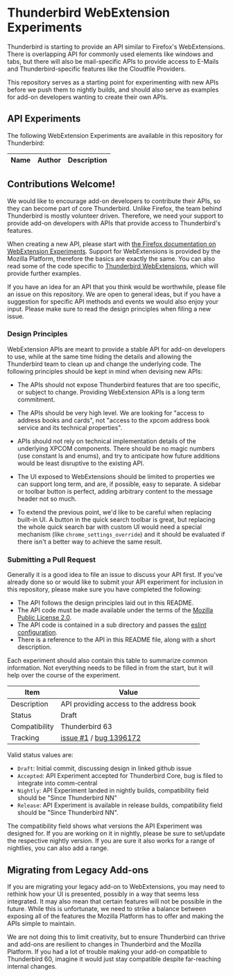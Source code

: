 Thunderbird WebExtension Experiments
====================================
Thunderbird is starting to provide an API similar to Firefox's WebExtensions. There is overlapping
API for commonly used elements like windows and tabs, but there will also be mail-specific APIs to
provide access to E-Mails and Thunderbird-specific features like the Cloudfile Providers.

This repository serves as a starting point for experimenting with new APIs before we push them to
nightly builds, and should also serve as examples for add-on developers wanting to create their own
APIs.

API Experiments
---------------
The following WebExtension Experiments are available in this repository for Thunderbird:

| Name                               | Author                                           | Description
| ---------------------------------- | ------------------------------------------------ | --------------


Contributions Welcome!
----------------------
We would like to encourage add-on developers to contribute their APIs, so they can become part of
core Thunderbird. Unlike Firefox, the team behind Thunderbird is mostly volunteer driven. Therefore,
we need your support to provide add-on developers with APIs that provide access to Thunderbird's
features.

When creating a new API, please start with [the Firefox documentation on WebExtension
Experiments](https://webextensions-experiments.readthedocs.io/en/latest/). Support for WebExtensions
is provided by the Mozilla Platform, therefore the basics are exactly the same. You can also read
some of the code specific to [Thunderbird
WebExtensions](https://searchfox.org/comm-central/source/mail/components/extensions/), which will
provide further examples.

If you have an idea for an API that you think would be worthwhile, please file an issue on this
repository. We are open to general ideas, but if you have a suggestion for specific API methods and
events we would also enjoy your input. Please make sure to read the design principles when filing a
new issue.

### Design Principles
WebExtension APIs are meant to provide a stable API for add-on developers to use, while at the same
time hiding the details and allowing the Thunderbird team to clean up and change the underlying
code. The following principles should be kept in mind when devising new APIs:

* The APIs should not expose Thunderbird features that are too specific, or subject to change.
  Providing WebExtension APIs is a long term commitment.

* The APIs should be very high level. We are looking for "access to address books and cards", not
  "access to the xpcom address book service and its technical properties".

* APIs should not rely on technical implementation details of the underlying XPCOM components. There
  should be no magic numbers (use constant ls and enums), and try to anticipate how future additions
  would be least disruptive to the existing API.

* The UI exposed to WebExtensions should be limited to properties we can support long term, and are,
  if possible, easy to separate. A sidebar or toolbar button is perfect, adding arbitrary content to
  the message header not so much.

* To extend the previous point, we'd like to be careful when replacing built-in UI. A button in the
  quick search toolbar is great, but replacing the whole quick search bar with custom UI would need
  a special mechanism (like `chrome_settings_override`) and it should be evaluated if there isn't a
  better way to achieve the same result.

### Submitting a Pull Request
Generally it is a good idea to file an issue to discuss your API first. If you've already done so or
would like to submit your API experiment for inclusion in this repository, please make sure you have
completed the following:

* The API follows the design principles laid out in this README.
* The API code must be made available under the terms of the
  [Mozilla Public License 2.0](https://www.mozilla.org/en-US/MPL/2.0/).
* The API code is contained in a sub directory and passes the [eslint configuration](.eslintrc.js).
* There is a reference to the API in this README file, along with a short description.

Each experiment should also contain this table to summarize common information. Not everything needs
to be filled in from the start, but it will help over the course of the experiment.

| Item          | Value
| ------------- | --------
| Description   | API providing access to the address book
| Status        | Draft
| Compatibility | Thunderbird 63
| Tracking      | [issue #1](https://github.com/thundernest/tb-web-ext-experiments/issues/1) / [bug 1396172](https://bugzilla.mozilla.org/show_bug.cgi?id=1396172)

Valid status values are:
* `Draft`: Initial commit, discussing design in linked github issue
* `Accepted`: API Experiment accepted for Thunderbird Core, bug is filed to integrate into comm-central
* `Nightly`: API Experiment landed in nightly builds, compatibility field should be "Since Thunderbird NN"
* `Release`: API Experiment is available in release builds, compatibility field should be "Since Thunderbird NN".

The compatibility field shows what versions the API Experiment was designed for. If you are working
on it in nightly, please be sure to set/update the respective nightly version. If you are sure it
also works for a range of nightlies, you can also add a range.

Migrating from Legacy Add-ons
-----------------------------
If you are migrating your legacy add-on to WebExtensions, you may need to rethink how your UI is
presented, possibly in a way that seems less integrated. It may also mean that certain features will
not be possible in the future. While this is unfortunate, we need to strike a balance between
exposing all of the features the Mozilla Platform has to offer and making the APIs simple to
maintain.

We are not doing this to limit creativity, but to ensure Thunderbird can thrive and add-ons are
resilient to changes in Thunderbird and the Mozilla Platform. If you had a lot of trouble making
your add-on compatible to Thunderbird 60, imagine it would just stay compatible despite far-reaching
internal changes.
